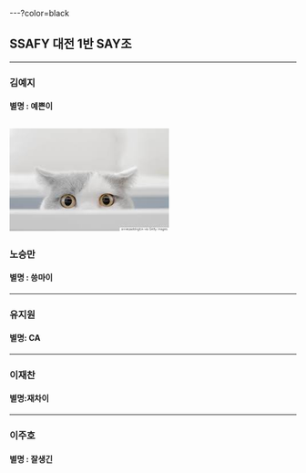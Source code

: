 ---?color=black
## SSAFY 대전 1반 SAY조
---

### 김예지

#### 별명 : 예쁜이
![cat](./img/cat.jpg)
---

### 노승만

#### 별명 : 씅마이

---

### 유지원

#### 별명: CA

---

### 이재찬

#### 별명:재차이

---

### 이주호

#### 별명 : 잘생긴 


